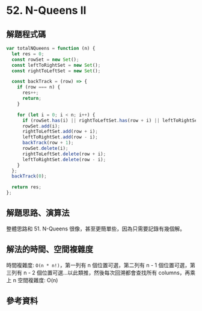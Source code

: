 # 52. N-Queens II

## 解題程式碼

```javascript
var totalNQueens = function (n) {
  let res = 0;
  const rowSet = new Set();
  const leftToRightSet = new Set();
  const rightToLeftSet = new Set();

  const backTrack = (row) => {
    if (row === n) {
      res++;
      return;
    }

    for (let i = 0; i < n; i++) {
      if (rowSet.has(i) || rightToLeftSet.has(row + i) || leftToRightSet.has(row - i)) continue;
      rowSet.add(i);
      rightToLeftSet.add(row + i);
      leftToRightSet.add(row - i);
      backTrack(row + 1);
      rowSet.delete(i);
      rightToLeftSet.delete(row + i);
      leftToRightSet.delete(row - i);
    }
  };
  backTrack(0);

  return res;
};
```

## 解題思路、演算法

整體思路和 51. N-Queens 很像，甚至更簡單些，因為只需要記錄有幾個解。

## 解法的時間、空間複雜度

時間複雜度: `O(n * n!)`，第一列有 n 個位置可選，第二列有 n - 1 個位置可選，第三列有 n - 2 個位置可選...以此類推，然後每次回溯都會查找所有 columns，再乘上 n
空間複雜度: O(n)

## 參考資料
